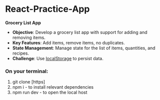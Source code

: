 # React-Practice-App

**Grocery List App**

   - **Objective**: Develop a grocery list app with support for adding and removing items.
   - **Key Features**: Add items, remove items, no duplicates.
   - **State Management**: Manage state for the list of items, quantities, and recipes.
   - **Challenge**: Use [localStorage](https://developer.mozilla.org/en-US/docs/Web/API/Window/localStorage) to persist data.

### On your terminal:
1. git clone [https]
2. npm i - to install relevant dependencies
3. npm run dev - to open the local host
